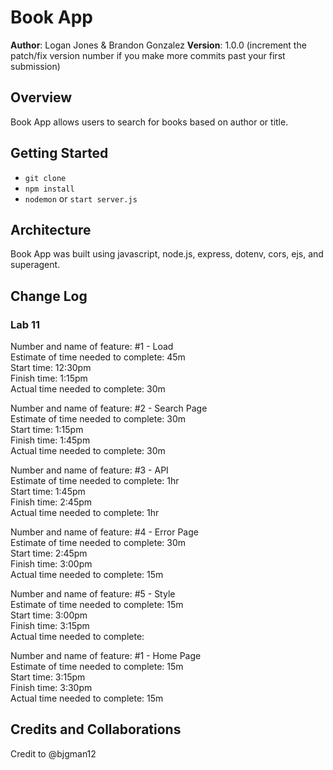 # Book App

**Author**: Logan Jones & Brandon Gonzalez
**Version**: 1.0.0 (increment the patch/fix version number if you make more commits past your first submission)

## Overview
<!-- Provide a high level overview of what this application is and why you are building it, beyond the fact that it's an assignment for a Code 301 class. (i.e. What's your problem domain?) -->
Book App allows users to search for books based on author or title.

## Getting Started
<!-- What are the steps that a user must take in order to build this app on their own machine and get it running? -->
* `git clone`
* `npm install`
* `nodemon` or `start server.js`


## Architecture
<!-- Provide a detailed description of the application design. What technologies (languages, libraries, etc) you're using, and any other relevant design information. -->
Book App was built using javascript, node.js, express, dotenv, cors, ejs, and superagent.

## Change Log
<!-- Use this area to document the iterative changes made to your application as each feature is successfully implemented. Use time stamps. Here's an examples: -->

### Lab 11

Number and name of feature: #1 - Load  
Estimate of time needed to complete: 45m  
Start time: 12:30pm  
Finish time: 1:15pm  
Actual time needed to complete: 30m  

Number and name of feature: #2 - Search Page  
Estimate of time needed to complete: 30m  
Start time: 1:15pm  
Finish time: 1:45pm  
Actual time needed to complete: 30m  

Number and name of feature: #3 - API  
Estimate of time needed to complete: 1hr  
Start time: 1:45pm  
Finish time: 2:45pm  
Actual time needed to complete: 1hr  

Number and name of feature: #4 - Error Page  
Estimate of time needed to complete: 30m  
Start time: 2:45pm  
Finish time: 3:00pm  
Actual time needed to complete: 15m  

Number and name of feature: #5 - Style  
Estimate of time needed to complete: 15m  
Start time: 3:00pm  
Finish time: 3:15pm  
Actual time needed to complete:  

Number and name of feature: #1 - Home Page  
Estimate of time needed to complete: 15m  
Start time: 3:15pm  
Finish time: 3:30pm  
Actual time needed to complete: 15m  

## Credits and Collaborations
<!-- Give credit (and a link) to other people or resources that helped you build this application. -->
Credit to @bjgman12